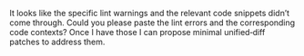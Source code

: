 It looks like the specific lint warnings and the relevant code snippets didn’t come through. Could you please paste the lint errors and the corresponding code contexts? Once I have those I can propose minimal unified‐diff patches to address them.